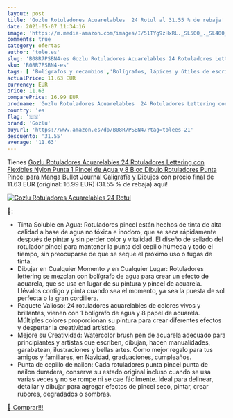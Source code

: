 ```yaml
---
layout: post
title: 'Gozlu Rotuladores Acuarelables  24 Rotul al 31.55 % de rebaja'
date: 2021-05-07 11:34:16
image: 'https://m.media-amazon.com/images/I/51TYg9zHxRL._SL500_._SL400_.jpg'
comments: true
category: ofertas
author: 'tole.es'
slug: 'B08R7PSBN4-es Gozlu Rotuladores Acuarelables 24 Rotuladores Lettering...'
sku: 'B08R7PSBN4-es'
tags: [ 'Bolígrafos y recambios','Bolígrafos, lápices y útiles de escritura','Oficina y papelería','Rotuladores de punta fina','gozlu','rotuladores', ]
actualPrice: 11.63 EUR
currency: EUR
price: 11.63
comparePrice: 16.99 EUR
prodname: 'Gozlu Rotuladores Acuarelables  24 Rotuladores Lettering con Flexibles Nylon Punta  1 Pincel de Agua y 8 Bloc Dibujo  Rotuladores Punta Pincel para Manga  Bullet Journal  Caligrafía y Dibujos'
country: 'es'
flag: '🇪🇸'
brand: 'Gozlu'
buyurl: 'https://www.amazon.es/dp/B08R7PSBN4/?tag=tolees-21'
descuento: '31.55'
average: '11.63'
---
```


Tienes [Gozlu Rotuladores Acuarelables  24 Rotuladores Lettering con Flexibles Nylon Punta  1 Pincel de Agua y 8 Bloc Dibujo  Rotuladores Punta Pincel para Manga  Bullet Journal  Caligrafía y Dibujos](https://www.amazon.es/dp/B08R7PSBN4/?tag=tolees-21) con precio final de  11.63 EUR (original: 16.99 EUR) (31.55 %  de rebaja) aqui!

[![Gozlu Rotuladores Acuarelables  24 Rotul](https://m.media-amazon.com/images/I/51TYg9zHxRL._SL500_._SL400_.jpg)](https://www.amazon.es/dp/B08R7PSBN4/?tag=tolees-21)

🔎:

- Tinta Soluble en Agua: Rotuladores pincel están hechos de tinta de alta calidad a base de agua no tóxica e inodoro, que se seca rápidamente después de pintar y sin perder color y vitalidad. El diseño de sellado del rotulador pincel para mantener la punta del cepillo húmeda y todo el tiempo, sin preocuparse de que se seque el próximo uso o fugas de tinta.
- Dibujar en Cualquier Momento y en Cualquier Lugar: Rotuladores lettering se mezclan con bolígrafo de agua para crear un efecto de acuarela, que se usa en lugar de su pintura y pincel de acuarela. Llévalos contigo y pinta cuando sea el momento, ya sea la puesta de sol perfecta o la gran cordillera.
- Paquete Valioso: 24 rotuladores acuarelables de colores vivos y brillantes, vienen con 1 bolígrafo de agua y 8 papel de acuarela. Múltiples colores proporcionan su pintura para crear diferentes efectos y despertar la creatividad artística.
- Mejore su Creatividad: Watercolor brush pen de acuarela adecuado para principiantes y artistas que escriben, dibujan, hacen manualidades, garabatean, ilustraciones y bellas artes. Como mejor regalo para tus amigos y familiares, en Navidad, graduaciones, cumpleaños.
- Punta de cepillo de nailon: Cada rotuladores punta pincel punta de nailon duradera, conserva su estado original incluso cuando se usa varias veces y no se rompe ni se cae fácilmente. Ideal para delinear, detallar y dibujar para agregar efectos de pincel seco, pintar, crear rubores, degradados o sombras.

[🛒 Comprar!!!](https://www.amazon.es/dp/B08R7PSBN4/?tag=tolees-21)
